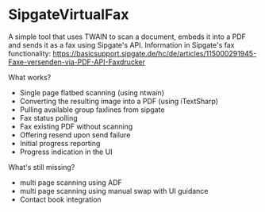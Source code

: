 # SipgateVirtualFax

A simple tool that uses TWAIN to scan a document, embeds it into a PDF and sends it as a fax using Sipgate's API. Information in Sipgate's fax functionality: https://basicsupport.sipgate.de/hc/de/articles/115000291945-Faxe-versenden-via-PDF-API-Faxdrucker

What works?

- Single page flatbed scanning (using ntwain)
- Converting the resulting image into a PDF (using iTextSharp)
- Pulling available group faxlines from sipgate
- Fax status polling
- Fax existing PDF without scanning
- Offering resend upon send failure
- Initial progress reporting
- Progress indication in the UI

What's still missing?

- multi page scanning using ADF
- multi page scanning using manual swap with UI guidance
- Contact book integration

